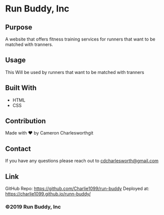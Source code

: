 # Run Buddy, Inc

## Purpose
A website that offers fitness training services for runners that want to be matched with tranners. 

## Usage
This Will be used by runners that want to be matched with tranners

## Built With
* HTML
* CSS

## Contribution
Made with ❤️ by Cameron Charlesworthgit

## Contact
If you have any questions please reach out to cdcharlesworth@gmail.com

## Link
GitHub Repo: https://github.com/Charlie1099/run-buddy
Deployed at:  https://charlie1099.github.io/runn-buddy/
### ©️2019 Run Buddy, Inc
